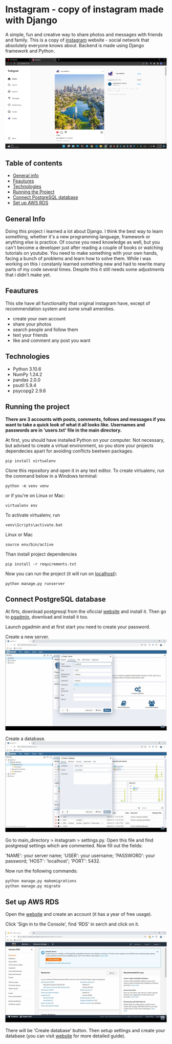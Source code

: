
# Instagram - copy of instagram made with Django

A simple, fun and creative way to share photos and messages with friends and family. This is a copy of [instagram](https://www.instagram.com/) website - social network that absolutely everyone knows about. Backend is made using Django framework and Python.

![Screenshot](screenshot1.png)
## Table of contents

* [General info](#general-info)
* [Feautures](#feautures)
* [Technologies](#technologies)
* [Running the Project](#running-the-project)
* [Connect PostgreSQL database](#connect-postgresql-database)
* [Set up AWS RDS](set-up-aws-rds)
## General Info

Doing this project i learned a lot about Django. I think the best way to learn something, whether it's a new programming language, framework or anything else is practice. Of course you need knowledge as well, but you can't become a developer just after reading a couple of books or watching tutorials on youtube. You need to make something with your own hands, facing a bunch of problems and learn how to solve them. While i was working on this i constanly learned something new and had to rewrite many parts of my code several times. Despite this it still needs some adjustments that i didn't make yet.
## Feautures

This site have all functionality that original instagram have, except of recommendation system and some small amenities.
- create your own account
- share your photos
- search people and follow them
- text your friends
- like and comment any post you want
## Technologies

- Python 3.10.6
- NumPy 1.24.2
- pandas 2.0.0
- psutil 5.9.4
- psycopg2 2.9.6
## Running the project

**There are 3 accounts with posts, comments, follows and messages if you want to take a quick look of what it all looks like. Usernames and passwords are in 'users.txt' file in the main directory.**

At first, you should have installed Python on your computer. Not necessary, but advised to create a virtual environment, so you store your projects dependecies apart for avoiding conflicts beetwen packages.
```shell
pip install virtualenv
```
Clone this repository and open it in any text editor. To create virtualenv, run the command below in a Windows terminal:
```shell
python -m venv venv
```
or if you're on Linux or Mac:
```shell
virtualenv env
```
To activate virtualenv, run
```shell
venv\Scripts\activate.bat
```
Linux or Mac
```shell
source env/bin/active
```
Than install project dependencies
```shell
pip install -r requirements.txt
```
Now you can run the project (it will run on [localhost](http://127.0.0.1:8000/)):
```shell
python manage.py runserver
```
## Connect PostgreSQL database

At firts, download postgresql from the oficcial [website](https://www.postgresql.org/) and install it. Then go to [pgadmin](https://www.pgadmin.org/), download and install it too.

Launch pgadmin and at first start you need to create your password.

Create a new server.
![Screenshot](screenshot2.png)

Create a database.
![Screenshot](screenshot3.png)

Go to main_directory > instagram > settings.py. Open this file and find postgresql settings which are commented. Now fill out the fields:

'NAME': your server name;
'USER': your username;
'PASSWORD': your password;
'HOST': 'localhost';
'PORT': 5432.

Now run the following commands:
```shell
python manage.py makemigrations
python manage.py migrate
```
## Set up AWS RDS

Open the [website](https://aws.amazon.com/) and create an account (it has a year of free usage). 

Click 'Sign in to the Console', find 'RDS' in serch and click on it.

![Screenshot](screenshot4.png)

There will be 'Create database' button. Then setup settings and create your database (you can visit [website](https://django.how/resources/aws-rds-postgresql-instance-for-django-project/) for more detailed guide).